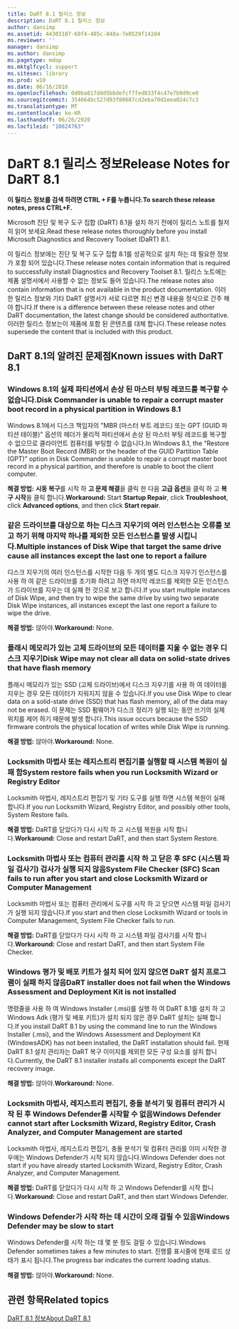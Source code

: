 ```yaml
---
title: DaRT 8.1 릴리스 정보
description: DaRT 8.1 릴리스 정보
author: dansimp
ms.assetid: 44303107-60f4-485c-848a-7e0529f142d4
ms.reviewer: ''
manager: dansimp
ms.author: dansimp
ms.pagetype: mdop
ms.mktglfcycl: support
ms.sitesec: library
ms.prod: w10
ms.date: 06/16/2016
ms.openlocfilehash: 0d0ba817ddd5bbdefcf7fed833f4c47e7b9d9ce0
ms.sourcegitcommit: 354664bc527d93f80687cd2eba70d1eea024c7c3
ms.translationtype: MT
ms.contentlocale: ko-KR
ms.lasthandoff: 06/26/2020
ms.locfileid: "10824763"
---
```

# <span data-ttu-id="01cdf-103">DaRT 8.1 릴리스 정보</span><span class="sxs-lookup"><span data-stu-id="01cdf-103">Release Notes for DaRT 8.1</span></span>


**<span data-ttu-id="01cdf-104">이 릴리스 정보를 검색 하려면 CTRL + F를 누릅니다.</span><span class="sxs-lookup"><span data-stu-id="01cdf-104">To search these release notes, press CTRL+F.</span></span>**

<span data-ttu-id="01cdf-105">Microsoft 진단 및 복구 도구 집합 (DaRT) 8.1을 설치 하기 전에이 릴리스 노트를 철저히 읽어 보세요.</span><span class="sxs-lookup"><span data-stu-id="01cdf-105">Read these release notes thoroughly before you install Microsoft Diagnostics and Recovery Toolset (DaRT) 8.1.</span></span>

<span data-ttu-id="01cdf-106">이 릴리스 정보에는 진단 및 복구 도구 집합 8.1를 성공적으로 설치 하는 데 필요한 정보가 포함 되어 있습니다.</span><span class="sxs-lookup"><span data-stu-id="01cdf-106">These release notes contain information that is required to successfully install Diagnostics and Recovery Toolset 8.1.</span></span> <span data-ttu-id="01cdf-107">릴리스 노트에는 제품 설명서에서 사용할 수 없는 정보도 들어 있습니다.</span><span class="sxs-lookup"><span data-stu-id="01cdf-107">The release notes also contain information that is not available in the product documentation.</span></span> <span data-ttu-id="01cdf-108">이러한 릴리스 정보와 기타 DaRT 설명서가 서로 다르면 최신 변경 내용을 정식으로 간주 해야 합니다.</span><span class="sxs-lookup"><span data-stu-id="01cdf-108">If there is a difference between these release notes and other DaRT documentation, the latest change should be considered authoritative.</span></span> <span data-ttu-id="01cdf-109">이러한 릴리스 정보는이 제품에 포함 된 콘텐츠를 대체 합니다.</span><span class="sxs-lookup"><span data-stu-id="01cdf-109">These release notes supersede the content that is included with this product.</span></span>

## <span data-ttu-id="01cdf-110">DaRT 8.1의 알려진 문제점</span><span class="sxs-lookup"><span data-stu-id="01cdf-110">Known issues with DaRT 8.1</span></span>


### <span data-ttu-id="01cdf-111">Windows 8.1의 실제 파티션에서 손상 된 마스터 부팅 레코드를 복구할 수 없습니다.</span><span class="sxs-lookup"><span data-stu-id="01cdf-111">Disk Commander is unable to repair a corrupt master boot record in a physical partition in Windows 8.1</span></span>

<span data-ttu-id="01cdf-112">Windows 8.1에서 디스크 책임자의 "MBR (마스터 부트 레코드) 또는 GPT (GUID 파티션 테이블)" 옵션의 헤더가 물리적 파티션에서 손상 된 마스터 부팅 레코드를 복구할 수 없으므로 클라이언트 컴퓨터를 부팅할 수 없습니다.</span><span class="sxs-lookup"><span data-stu-id="01cdf-112">In Windows 8.1, the “Restore the Master Boot Record (MBR) or the header of the GUID Partition Table (GPT)” option in Disk Commander is unable to repair a corrupt master boot record in a physical partition, and therefore is unable to boot the client computer.</span></span>

<span data-ttu-id="01cdf-113">**해결 방법:** **시동 복구**를 시작 하 **고 문제 해결**을 클릭 한 다음 **고급 옵션**을 클릭 하 고 **복구 시작**을 클릭 합니다.</span><span class="sxs-lookup"><span data-stu-id="01cdf-113">**Workaround:** Start **Startup Repair**, click **Troubleshoot**, click **Advanced options**, and then click **Start repair**.</span></span>

### <span data-ttu-id="01cdf-114">같은 드라이브를 대상으로 하는 디스크 지우기의 여러 인스턴스는 오류를 보고 하기 위해 마지막 하나를 제외한 모든 인스턴스를 발생 시킵니다.</span><span class="sxs-lookup"><span data-stu-id="01cdf-114">Multiple instances of Disk Wipe that target the same drive cause all instances except the last one to report a failure</span></span>

<span data-ttu-id="01cdf-115">디스크 지우기의 여러 인스턴스를 시작한 다음 두 개의 별도 디스크 지우기 인스턴스를 사용 하 여 같은 드라이브를 초기화 하려고 하면 마지막 레코드를 제외한 모든 인스턴스가 드라이브를 지우는 데 실패 한 것으로 보고 합니다.</span><span class="sxs-lookup"><span data-stu-id="01cdf-115">If you start multiple instances of Disk Wipe, and then try to wipe the same drive by using two separate Disk Wipe instances, all instances except the last one report a failure to wipe the drive.</span></span>

<span data-ttu-id="01cdf-116">**해결 방법:** 않아야.</span><span class="sxs-lookup"><span data-stu-id="01cdf-116">**Workaround:** None.</span></span>

### <span data-ttu-id="01cdf-117">플래시 메모리가 있는 고체 드라이브의 모든 데이터를 지울 수 없는 경우 디스크 지우기</span><span class="sxs-lookup"><span data-stu-id="01cdf-117">Disk Wipe may not clear all data on solid-state drives that have flash memory</span></span>

<span data-ttu-id="01cdf-118">플래시 메모리가 있는 SSD (고체 드라이브)에서 디스크 지우기를 사용 하 여 데이터를 지우는 경우 모든 데이터가 지워지지 않을 수 있습니다.</span><span class="sxs-lookup"><span data-stu-id="01cdf-118">If you use Disk Wipe to clear data on a solid-state drive (SSD) that has flash memory, all of the data may not be erased.</span></span> <span data-ttu-id="01cdf-119">이 문제는 SSD 펌웨어가 디스크 정리가 실행 되는 동안 쓰기의 실제 위치를 제어 하기 때문에 발생 합니다.</span><span class="sxs-lookup"><span data-stu-id="01cdf-119">This issue occurs because the SSD firmware controls the physical location of writes while Disk Wipe is running.</span></span>

<span data-ttu-id="01cdf-120">**해결 방법:** 않아야.</span><span class="sxs-lookup"><span data-stu-id="01cdf-120">**Workaround:** None.</span></span>

### <span data-ttu-id="01cdf-121">Locksmith 마법사 또는 레지스트리 편집기를 실행할 때 시스템 복원이 실패 함</span><span class="sxs-lookup"><span data-stu-id="01cdf-121">System restore fails when you run Locksmith Wizard or Registry Editor</span></span>

<span data-ttu-id="01cdf-122">Locksmith 마법사, 레지스트리 편집기 및 기타 도구를 실행 하면 시스템 복원이 실패 합니다.</span><span class="sxs-lookup"><span data-stu-id="01cdf-122">If you run Locksmith Wizard, Registry Editor, and possibly other tools, System Restore fails.</span></span>

<span data-ttu-id="01cdf-123">**해결 방법:** DaRT를 닫았다가 다시 시작 하 고 시스템 복원을 시작 합니다.</span><span class="sxs-lookup"><span data-stu-id="01cdf-123">**Workaround:** Close and restart DaRT, and then start System Restore.</span></span>

### <span data-ttu-id="01cdf-124">Locksmith 마법사 또는 컴퓨터 관리를 시작 하 고 닫은 후 SFC (시스템 파일 검사기) 검사가 실행 되지 않음</span><span class="sxs-lookup"><span data-stu-id="01cdf-124">System File Checker (SFC) Scan fails to run after you start and close Locksmith Wizard or Computer Management</span></span>

<span data-ttu-id="01cdf-125">Locksmith 마법사 또는 컴퓨터 관리에서 도구를 시작 하 고 닫으면 시스템 파일 검사기가 실행 되지 않습니다.</span><span class="sxs-lookup"><span data-stu-id="01cdf-125">If you start and then close Locksmith Wizard or tools in Computer Management, System File Checker fails to run.</span></span>

<span data-ttu-id="01cdf-126">**해결 방법:** DaRT를 닫았다가 다시 시작 하 고 시스템 파일 검사기를 시작 합니다.</span><span class="sxs-lookup"><span data-stu-id="01cdf-126">**Workaround:** Close and restart DaRT, and then start System File Checker.</span></span>

### <a href="" id="-------------dart-installer-does-not-fail-when-the-windows-assessment-and-deployment-kit-is-not-installed"></a> <span data-ttu-id="01cdf-127">Windows 평가 및 배포 키트가 설치 되어 있지 않으면 DaRT 설치 프로그램이 실패 하지 않음</span><span class="sxs-lookup"><span data-stu-id="01cdf-127">DaRT installer does not fail when the Windows Assessment and Deployment Kit is not installed</span></span>

<span data-ttu-id="01cdf-128">명령줄을 사용 하 여 Windows Installer (.msi)를 실행 하 여 DaRT 8.1를 설치 하 고 Windows Adk (평가 및 배포 키트)가 설치 되지 않은 경우 DaRT 설치는 실패 합니다.</span><span class="sxs-lookup"><span data-stu-id="01cdf-128">If you install DaRT 8.1 by using the command line to run the Windows Installer (.msi), and the Windows Assessment and Deployment Kit (WindowsADK) has not been installed, the DaRT installation should fail.</span></span> <span data-ttu-id="01cdf-129">현재 DaRT 8.1 설치 관리자는 DaRT 복구 이미지를 제외한 모든 구성 요소를 설치 합니다.</span><span class="sxs-lookup"><span data-stu-id="01cdf-129">Currently, the DaRT 8.1 installer installs all components except the DaRT recovery image.</span></span>

<span data-ttu-id="01cdf-130">**해결 방법:** 않아야.</span><span class="sxs-lookup"><span data-stu-id="01cdf-130">**Workaround:** None.</span></span>

### <span data-ttu-id="01cdf-131">Locksmith 마법사, 레지스트리 편집기, 충돌 분석기 및 컴퓨터 관리가 시작 된 후 Windows Defender를 시작할 수 없음</span><span class="sxs-lookup"><span data-stu-id="01cdf-131">Windows Defender cannot start after Locksmith Wizard, Registry Editor, Crash Analyzer, and Computer Management are started</span></span>

<span data-ttu-id="01cdf-132">Locksmith 마법사, 레지스트리 편집기, 충돌 분석기 및 컴퓨터 관리를 이미 시작한 경우에는 Windows Defender가 시작 되지 않습니다.</span><span class="sxs-lookup"><span data-stu-id="01cdf-132">Windows Defender does not start if you have already started Locksmith Wizard, Registry Editor, Crash Analyzer, and Computer Management.</span></span>

<span data-ttu-id="01cdf-133">**해결 방법:** DaRT를 닫았다가 다시 시작 하 고 Windows Defender를 시작 합니다.</span><span class="sxs-lookup"><span data-stu-id="01cdf-133">**Workaround:** Close and restart DaRT, and then start Windows Defender.</span></span>

### <span data-ttu-id="01cdf-134">Windows Defender가 시작 하는 데 시간이 오래 걸릴 수 있음</span><span class="sxs-lookup"><span data-stu-id="01cdf-134">Windows Defender may be slow to start</span></span>

<span data-ttu-id="01cdf-135">Windows Defender를 시작 하는 데 몇 분 정도 걸릴 수 있습니다.</span><span class="sxs-lookup"><span data-stu-id="01cdf-135">Windows Defender sometimes takes a few minutes to start.</span></span> <span data-ttu-id="01cdf-136">진행률 표시줄에 현재 로드 상태가 표시 됩니다.</span><span class="sxs-lookup"><span data-stu-id="01cdf-136">The progress bar indicates the current loading status.</span></span>

<span data-ttu-id="01cdf-137">**해결 방법:** 않아야.</span><span class="sxs-lookup"><span data-stu-id="01cdf-137">**Workaround:** None.</span></span>

## <span data-ttu-id="01cdf-138">관련 항목</span><span class="sxs-lookup"><span data-stu-id="01cdf-138">Related topics</span></span>


[<span data-ttu-id="01cdf-139">DaRT 8.1 정보</span><span class="sxs-lookup"><span data-stu-id="01cdf-139">About DaRT 8.1</span></span>](about-dart-81.md)

 

 





